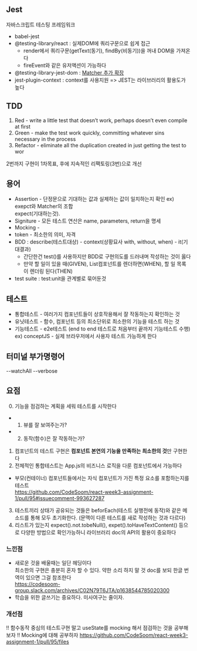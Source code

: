 ## Jest
자바스크립트 테스팅 프레임워크

- babel-jest
- @testing-library/react : 실제DOM에 쿼리구문으로 쉽게 접근  
  - render에서 쿼리구문(getText(동기), findBy(비동기))을 꺼내 DOM을 가져온다
  - fireEvent와 같은 유저액션이 가능하다
- @testing-library-jest-dom : [Matcher 추가 확장](https://github.com/testing-library/jest-dom)    
- jest-plugin-context : context를 사용지원
=> JEST는 라이브러리의 활용도가 높다

## TDD
1) Red - write a little test that doesn’t work, perhaps doesn’t even compile at first  
2) Green - make the test work quickly, committing whatever sins necessary in the process  
3) Refactor - eliminate all the duplication created in just getting the test to wor  

2번까지 구현이 1차목표, 후에 지속적인 리팩토링(3번)으로 개선

## 용어
- Assertion - 단정문으로 기대하는 값과 실제하는 값이 일치하는지 확인 ex) exepct와 Matcher의 조합  
    expect(기대하는것).<Matcher>
- Signiture - 모든 테스트 연산은 name, parameters, return을 명세
- Mocking - 
- token - 최소한의 의미, 자격
- BDD : describe(테스트대상) - context(상황묘사 with, without, when) - it(기대결과)
  - 간단한건 test()를 사용하지만 BDD로 구현의도를 드러내며 작성하는 것이 옳다
  - 만약 할 일이 있을 때(GIVEN), List컴포넌트를 렌더하면(WHEN), 할 일 목록이 렌더링 된다(THEN)
- test suite : test:unit을 관계별로 묶어둔것

## 테스트
- 통합테스트 - 여러가지 컴포넌트들이 상호작용해서 잘 작동하는지 확인하는 것
- 유닛테스트 - 함수, 컴포넌트 등의 최소단위로 최소한의 기능을 테스트 하는 것
- 기능테스트 - e2e테스트 (end to end 테스트로 처음부터 끝까지 기능테스트 수행) ex) conceptJS - 실제 브라우저에서 사용자 테스트 가능하게 한다

## 터미널 부가명령어
--watchAll --verbose

## 요점
0. 기능을 점검하는 계획을 세워 테스트를 시작한다
  - 1. 뷰를 잘 보여주는가?
  - 2. 동작(함수)은 잘 작동하는가?
1. 컴포넌트의 테스트 구현은  **컴포넌트 본연의 기능을 만족하는 최소한의 것**만 구현한다
2. 전체적인 통합테스트는 App.js의 비즈니스 로직을 다룬 컴포넌트에서 가능하다
  - 부모(컨테이너) 컴포넌트들에서는 자식 컴포넌트가 가진 특정 요소를 포함하는지를 테스트  
  https://github.com/CodeSoom/react-week3-assignment-1/pull/95#issuecomment-993627287
3. 테스트끼리 상태가 공유되는 것들은 beforEach(테스트 실행전에 동작)와 같은 메소드를 통해 모두 초기화한다. (문맥이 다른 테스트를 새로 작성하는 것과 다르다)
4. 리스트가 있는지 expect().not.tobeNull(), expet().toHaveTextContent() 등으로 다양한 방법으로 확인가능하니 라이브러리 doc의 API의 활용이 중요하다

### 느낀점
- 새로운 것을 배울때는 일단 헤딩이다  
  최소한의 구현은 충분히 혼자 할 수 있다. 약한 소리 하지 말 것
  doc를 보되 한글 번역이 있으면 그걸 참조한다  
  https://codesoom-group.slack.com/archives/C02N79T6JTA/p1638544785020300
- 학습을 위한 글쓰기는 중요하다. 미사여구는 줄이자.

### 개선점
!! 함수동작 중심의 테스트구현 말고 useState를 mocking 해서 점검하는 것을 공부해보자
!! Mocking에 대해 공부하자
  https://github.com/CodeSoom/react-week3-assignment-1/pull/95/files